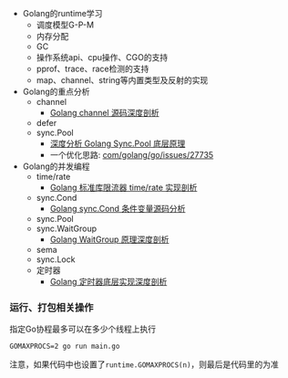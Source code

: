 - Golang的runtime学习
    - 调度模型G-P-M
    - 内存分配
    - GC
    - 操作系统api、cpu操作、CGO的支持
    - pprof、trace、race检测的支持
    - map、channel、string等内置类型及反射的实现
- Golang的重点分析
    - channel
        - [Golang channel 源码深度剖析](https://www.cyhone.com/articles/analysis-of-golang-channel/)
    - defer
    - sync.Pool
        - [深度分析 Golang Sync.Pool 底层原理](https://www.cyhone.com/articles/think-in-sync-pool/)
        - 一个优化思路: [com/golang/go/issues/27735](https://github.com/golang/go/issues/27735#issuecomment-739169121)
- Golang的并发编程
    - time/rate
        - [Golang 标准库限流器 time/rate 实现剖析](https://www.cyhone.com/articles/analisys-of-golang-rate/)
    - sync.Cond
        - [Golang sync.Cond 条件变量源码分析](https://www.cyhone.com/articles/golang-sync-cond/)
    - sync.Pool
    - sync.WaitGroup
        - [Golang WaitGroup 原理深度剖析](https://www.cyhone.com/articles/golang-waitgroup/)
    - sema
    - sync.Lock
    - 定时器
        - [Golang 定时器底层实现深度剖析](https://www.cyhone.com/articles/analysis-of-golang-timer/)



### 运行、打包相关操作

指定Go协程最多可以在多少个线程上执行

```
GOMAXPROCS=2 go run main.go
```

注意，如果代码中也设置了`runtime.GOMAXPROCS(n)`，则最后是代码里的为准

